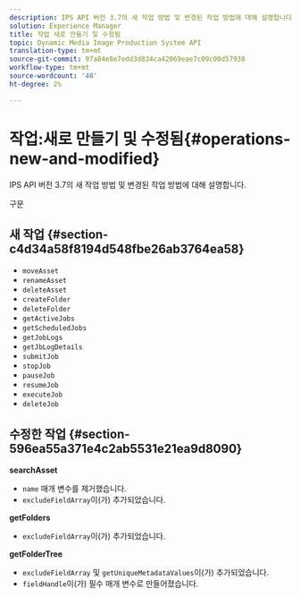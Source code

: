 ```yaml
---
description: IPS API 버전 3.7의 새 작업 방법 및 변경된 작업 방법에 대해 설명합니다.
solution: Experience Manager
title: 작업 새로 만들기 및 수정됨
topic: Dynamic Media Image Production System API
translation-type: tm+mt
source-git-commit: 97a84e8e7edd3d834ca42069eae7c09c00d57938
workflow-type: tm+mt
source-wordcount: '48'
ht-degree: 2%

---
```



# 작업:새로 만들기 및 수정됨{#operations-new-and-modified}

IPS API 버전 3.7의 새 작업 방법 및 변경된 작업 방법에 대해 설명합니다.

구문

## 새 작업 {#section-c4d34a58f8194d548fbe26ab3764ea58}

* `moveAsset`
* `renameAsset`
* `deleteAsset`
* `createFolder`
* `deleteFolder`
* `getActiveJobs`
* `getScheduledJobs`
* `getJobLogs`
* `getJbLogDetails`
* `submitJob`
* `stopJob`
* `pauseJob`
* `resumeJob`
* `executeJob`
* `deleteJob`

## 수정한 작업 {#section-596ea55a371e4c2ab5531e21ea9d8090}

**searchAsset**

* `name` 매개 변수를 제거했습니다.
* `excludeFieldArray`이(가) 추가되었습니다.

**getFolders**

* `excludeFieldArray`이(가) 추가되었습니다.

**getFolderTree**

* `excludeFieldArray` 및 `getUniqueMetadataValues`이(가) 추가되었습니다.
* `fieldHandle`이(가) 필수 매개 변수로 만들어졌습니다.

